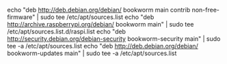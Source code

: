 echo "deb http://deb.debian.org/debian/ bookworm main contrib non-free-firmware" | sudo tee /etc/apt/sources.list
echo "deb http://archive.raspberrypi.org/debian/ bookworm main" | sudo tee /etc/apt/sources.list.d/raspi.list
echo "deb http://security.debian.org/debian-security bookworm-security main" | sudo tee -a /etc/apt/sources.list
echo "deb http://deb.debian.org/debian/ bookworm-updates main" | sudo tee -a /etc/apt/sources.list
